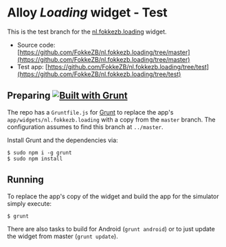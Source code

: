 # Alloy *Loading* widget - Test

This is the test branch for the [nl.fokkezb.loading](https://github.com/FokkeZB/nl.fokkezb.loading/tree/master) widget.

* Source code: [https://github.com/FokkeZB/nl.fokkezb.loading/tree/master](https://github.com/FokkeZB/nl.fokkezb.loading/tree/master)
* Test app: [https://github.com/FokkeZB/nl.fokkezb.loading/tree/test](https://github.com/FokkeZB/nl.fokkezb.loading/tree/test)

## Preparing [![Built with Grunt](https://cdn.gruntjs.com/builtwith.png)](http://gruntjs.com/)

The repo has a `Gruntfile.js` for [Grunt](http://gruntjs.com/getting-started) to replace the app's `app/widgets/nl.fokkezb.loading` with a copy from the `master` branch. The configuration assumes to find this branch at `../master`.

Install Grunt and the dependencies via:

	$ sudo npm i -g grunt
	$ sudo npm install

## Running
To replace the app's copy of the widget and build the app for the simulator simply execute:

	$ grunt
	
There are also tasks to build for Android (`grunt android`) or to just update the widget from master (`grunt update`).